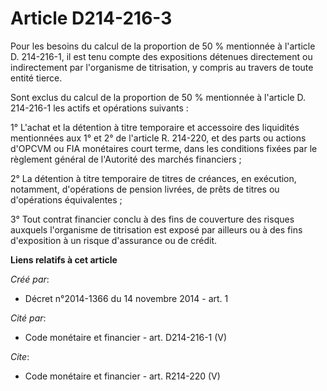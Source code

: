 # Article D214-216-3

Pour les besoins du calcul de la proportion de 50 % mentionnée à l'article D. 214-216-1, il est tenu compte des expositions
détenues directement ou indirectement par l'organisme de titrisation, y compris au travers de toute entité tierce.

Sont exclus du calcul de la proportion de 50 % mentionnée à l'article D. 214-216-1 les actifs et opérations suivants :

1° L'achat et la détention à titre temporaire et accessoire des liquidités mentionnées aux 1° et 2° de l'article R. 214-220,
et des parts ou actions d'OPCVM ou FIA monétaires court terme, dans les conditions fixées par le règlement général de
l'Autorité des marchés financiers ;

2° La détention à titre temporaire de titres de créances, en exécution, notamment, d'opérations de pension livrées, de prêts
de titres ou d'opérations équivalentes ;

3° Tout contrat financier conclu à des fins de couverture des risques auxquels l'organisme de titrisation est exposé par
ailleurs ou à des fins d'exposition à un risque d'assurance ou de crédit.

**Liens relatifs à cet article**

_Créé par_:

  - Décret n°2014-1366 du 14 novembre 2014 - art. 1

_Cité par_:

  - Code monétaire et financier - art. D214-216-1 (V)

_Cite_:

  - Code monétaire et financier - art. R214-220 (V)
